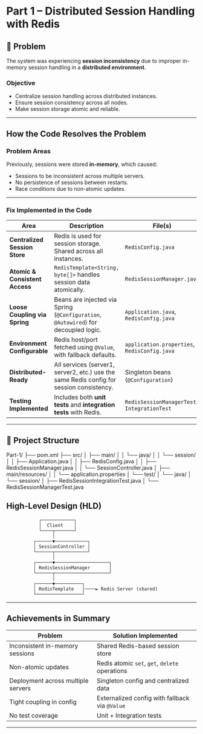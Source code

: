 #  Part 1 – Distributed Session Handling with Redis

## 🔧 Problem

The system was experiencing **session inconsistency** due to improper in-memory session handling in a **distributed environment**.

###  Objective

- Centralize session handling across distributed instances.
- Ensure session consistency across all nodes.
- Make session storage atomic and reliable.

---

##  How the Code Resolves the Problem

###  Problem Areas

Previously, sessions were stored **in-memory**, which caused:

- Sessions to be inconsistent across multiple servers.
- No persistence of sessions between restarts.
- Race conditions due to non-atomic updates.

---

###  Fix Implemented in the Code

| Area                            | Description                                                                                   | File(s)                                      |
|---------------------------------|-----------------------------------------------------------------------------------------------|----------------------------------------------|
| **Centralized Session Store**   | Redis is used for session storage. Shared across all instances.                               | `RedisConfig.java`                           |
| **Atomic & Consistent Access**  | `RedisTemplate<String, byte[]>` handles session data atomically.                              | `RedisSessionManager.java`                   |
| **Loose Coupling via Spring**   | Beans are injected via Spring (`@Configuration`, `@Autowired`) for decoupled logic.           | `Application.java`, `RedisConfig.java`       |
| **Environment Configurable**    | Redis host/port fetched using `@Value`, with fallback defaults.                              | `application.properties`, `RedisConfig.java` |
| **Distributed-Ready**           | All services (server1, server2, etc.) use the same Redis config for session consistency.       | Singleton beans (`@Configuration`)           |
| **Testing Implemented**         | Includes both **unit tests** and **integration tests** with Redis.                            | `RedisSessionManagerTest`, `IntegrationTest` |

---

## 📁 Project Structure

Part-1/
├── pom.xml
├── src/
│   ├── main/
│   │   └── java/
│   │       └── session/
│   │           ├── Application.java
│   │           ├── RedisConfig.java
│   │           ├── RedisSessionManager.java
│   │           └── SessionController.java
│   ├── main/resources/
│   │   └── application.properties
│   └── test/
│       └── java/
│           └── session/
│               ├── RedisSessionIntegrationTest.java
│               └── RedisSessionManagerTest.java

##  High-Level Design (HLD) 

                ┌────────────┐
                │  Client    │
                └────┬───────┘
                     │
              ┌──────▼────────────┐
              │ SessionController │
              └──────┬────────────┘
                     │
              ┌──────▼────────────────────┐
              │ RedisSessionManager       │
              └──────┬────────────────────┘
                     │
              ┌──────▼──────────┐
              │ RedisTemplate   │────► Redis Server (shared)
              └─────────────────┘



---

##  Achievements in Summary

| Problem                            | Solution Implemented                           |
|------------------------------------|------------------------------------------------|
| Inconsistent in-memory sessions    | Shared Redis-based session store               |
| Non-atomic updates                 | Redis atomic `set`, `get`, `delete` operations |
| Deployment across multiple servers | Singleton config and centralized data          |
| Tight coupling in config           | Externalized config with fallback via `@Value` |
| No test coverage                   | Unit + Integration tests                       |

---


